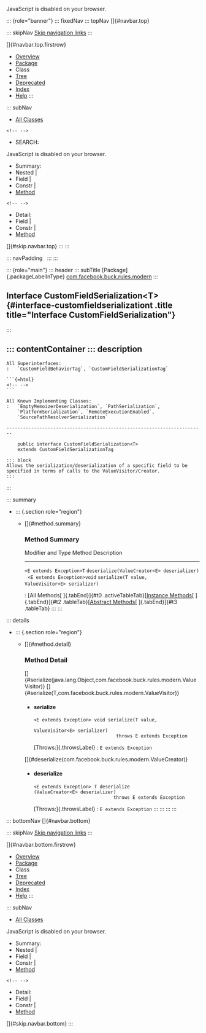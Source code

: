 <div>

JavaScript is disabled on your browser.

</div>

::: {role="banner"}
::: fixedNav
::: topNav
[]{#navbar.top}

::: skipNav
[Skip navigation links](#skip.navbar.top "Skip navigation links")
:::

[]{#navbar.top.firstrow}

-   [Overview](../../../../../index.html)
-   [Package](package-summary.html)
-   Class
-   [Tree](package-tree.html)
-   [Deprecated](../../../../../deprecated-list.html)
-   [Index](../../../../../index-all.html)
-   [Help](../../../../../help-doc.html)
:::

::: subNav
-   [All Classes](../../../../../allclasses.html)

```{=html}
<!-- -->
```
-   SEARCH:

<div>

<div>

JavaScript is disabled on your browser.

</div>

</div>

<div>

-   Summary: 
-   Nested \| 
-   Field \| 
-   Constr \| 
-   [Method](#method.summary)

```{=html}
<!-- -->
```
-   Detail: 
-   Field \| 
-   Constr \| 
-   [Method](#method.detail)

</div>

[]{#skip.navbar.top}
:::
:::

::: navPadding
 
:::
:::

::: {role="main"}
::: header
::: subTitle
[Package]{.packageLabelInType} [com.facebook.buck.rules.modern](package-summary.html)
:::

## Interface CustomFieldSerialization\<T\> {#interface-customfieldserializationt .title title="Interface CustomFieldSerialization"}
:::

::: contentContainer
::: description
-   

    All Superinterfaces:
    :   `CustomFieldBehaviorTag`, `CustomFieldSerializationTag`

    ```{=html}
    <!-- -->
    ```

    All Known Implementing Classes:
    :   `EmptyMemoizerDeserialization`, `PathSerialization`,
        `PlatformSerialization`, `RemoteExecutionEnabled`,
        `SourcePathResolverSerialization`

    ------------------------------------------------------------------------

        public interface CustomFieldSerialization<T>
        extends CustomFieldSerializationTag

    ::: block
    Allows the serialization/deserialization of a specific field to be
    specified in terms of calls to the ValueVisitor/Creator.
    :::
:::

::: summary
-   ::: {.section role="region"}
    -   []{#method.summary}

        ### Method Summary

          Modifier and Type             Method                                                      Description
          ----------------------------- ----------------------------------------------------------- -------------
          `<E extends Exception>T`      `deserialize​(ValueCreator<E> deserializer)`                  
          `<E extends Exception>void`   `serialize​(T value,          ValueVisitor<E> serializer)`    

          : [All Methods[ ]{.tabEnd}]{#t0 .activeTableTab}[[Instance
          Methods](javascript:show(2);)[ ]{.tabEnd}]{#t2
          .tableTab}[[Abstract
          Methods](javascript:show(4);)[ ]{.tabEnd}]{#t3 .tableTab}
    :::
:::

::: details
-   ::: {.section role="region"}
    -   []{#method.detail}

        ### Method Detail

        []{#serialize(java.lang.Object,com.facebook.buck.rules.modern.ValueVisitor)}
        []{#serialize(T,com.facebook.buck.rules.modern.ValueVisitor)}

        -   #### serialize

            ``` methodSignature
            <E extends Exception> void serialize​(T value,
                                                 ValueVisitor<E> serializer)
                                          throws E extends Exception
            ```

            [Throws:]{.throwsLabel}
            :   `E extends Exception`

        []{#deserialize(com.facebook.buck.rules.modern.ValueCreator)}

        -   #### deserialize

            ``` methodSignature
            <E extends Exception> T deserialize​(ValueCreator<E> deserializer)
                                         throws E extends Exception
            ```

            [Throws:]{.throwsLabel}
            :   `E extends Exception`
    :::
:::
:::
:::

::: bottomNav
[]{#navbar.bottom}

::: skipNav
[Skip navigation links](#skip.navbar.bottom "Skip navigation links")
:::

[]{#navbar.bottom.firstrow}

-   [Overview](../../../../../index.html)
-   [Package](package-summary.html)
-   Class
-   [Tree](package-tree.html)
-   [Deprecated](../../../../../deprecated-list.html)
-   [Index](../../../../../index-all.html)
-   [Help](../../../../../help-doc.html)
:::

::: subNav
-   [All Classes](../../../../../allclasses.html)

<div>

<div>

JavaScript is disabled on your browser.

</div>

</div>

<div>

-   Summary: 
-   Nested \| 
-   Field \| 
-   Constr \| 
-   [Method](#method.summary)

```{=html}
<!-- -->
```
-   Detail: 
-   Field \| 
-   Constr \| 
-   [Method](#method.detail)

</div>

[]{#skip.navbar.bottom}
:::

